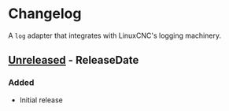 # Changelog

A `log` adapter that integrates with LinuxCNC's logging machinery.

<!-- next-header -->

## [Unreleased] - ReleaseDate

### Added

- Initial release

<!-- next-url -->

[unreleased]: https://github.com/jamwaffles/linuxcnc-hal-rs/compare/rtapi-logger-v0.0.0...HEAD
